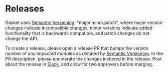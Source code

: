 # Releases

Gasket uses [Semantic Versioning]: "major.minor.patch", where major
version changes indicate incompatible changes, minor versions indicate
added functionality that is backwards compatible, and patch changes
do not change the API.

To create a release, please open a release PR that bumps the version number of
any impacted modules as dictated by [Semantic Versioning]. In the PR description,
please enumerate the changes included in the release. Post about the release in
[Slack], and allow for two approvers before merging.

[Semantic Versioning]: http://semver.org
[Slack]: https://godaddy-oss.slack.com/messages/CHXEP5DNH
